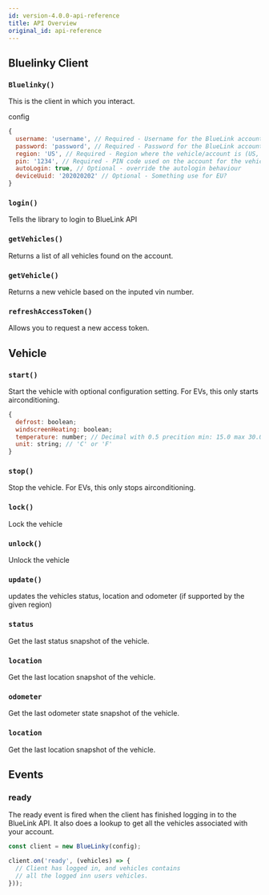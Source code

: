 ```yaml
---
id: version-4.0.0-api-reference
title: API Overview
original_id: api-reference
---
```


## Bluelinky Client

### `Bluelinky()`

This is the client in which you interact.

config
```js
{
  username: 'username', // Required - Username for the BlueLink account
  password: 'password', // Required - Password for the BlueLink account
  region: 'US', // Required - Region where the vehicle/account is (US, EU) Supprt for CA is in the works
  pin: '1234', // Required - PIN code used on the account for the vehicle
  autoLogin: true, // Optional - override the autologin behaviour
  deviceUuid: '202020202' // Optional - Something use for EU?
}

```

### `login()`

Tells the library to login to BlueLink API

### `getVehicles()`

Returns a list of all vehicles found on the account.

### `getVehicle()`

Returns a new vehicle based on the inputed vin number.

### `refreshAccessToken()`

Allows you to request a new access token.


## Vehicle

### `start()`

Start the vehicle with optional configuration setting.
For EVs, this only starts airconditioning.

```js
{
  defrost: boolean;
  windscreenHeating: boolean;
  temperature: number; // Decimal with 0.5 precition min: 15.0 max 30.0
  unit: string; // 'C' or 'F'
}
```

### `stop()`

Stop the vehicle.
For EVs, this only stops airconditioning.

### `lock()`

Lock the vehicle

### `unlock()`

Unlock the vehicle

### `update()`

updates the vehicles status, location and odometer (if supported by the given region)

### `status`

Get the last status snapshot of the vehicle.

### `location`

Get the last location snapshot of the vehicle.

### `odometer`

Get the last odometer state snapshot of the vehicle.

### `location`

Get the last location snapshot of the vehicle.



## Events


### ready
The ready event is fired when the client has finished logging in to the BlueLink API. It also does a lookup to get all the vehicles associated with your account.
```js
const client = new BlueLinky(config);

client.on('ready', (vehicles) => {
  // Client has logged in, and vehicles contains
  // all the logged inn users vehicles.
}));
```
